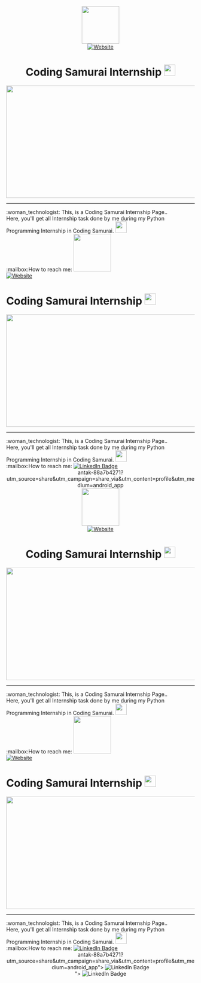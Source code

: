 <div id="header" align="center">
  <a href="https://docs.google.com/forms/d/e/1FAIpQLSdVDbImXuGanoZnoFKnXPjiuuglAgRzB0tkNkC-SToD0TK9CQ/viewform?pli=1">
  <img src="https://encrypted-tbn0.gstatic.com/images?q=tbn:ANd9GcSgHYlmADHOTxRI2SJhlZzZddTYPU71dh0y4Bdcool58r7_2N_TcdOJktnY&s=10" width="100"/>
  </a><br>
    <a href="https://ayssh.netlify.app">
      <img src="https://img.shields.io/badge/Website-blue?logo=dependabot" alt="Website"/>
  </a><br>
        <img src="https://komarev.com/ghpvc/?username=aysh01&style=flat-square&color=blue" alt=""/>
<h1>
  Coding Samurai Internship
  <img src="https://media.giphy.com/media/hvRJCLFzcasrR4ia7z/giphy.gif" width="30px"/>
</h1>
    <div align="center">
  <img src="https://media.giphy.com/media/3oKIPEqDGUULpEU0aQ/giphy.gif" width="600" height="300"/><br>
      <hr>
      <div align="left">
:woman_technologist: This, is a Coding Samurai Internship Page..<br>
      Here, you'll get all Internship task done by me during my Python Programming Internship in Coding Samurai. <img src="https://media.giphy.com/media/WUlplcMpOCEmTGBtBW/giphy.gif" width="30"><br>
:mailbox:How to reach me: <a href="https://www.linkedin.com/in/aayush-k<div id="header" align="center">
  <a href="https://docs.google.com/forms/d/e/1FAIpQLSdVDbImXuGanoZnoFKnXPjiuuglAgRzB0tkNkC-SToD0TK9CQ/viewform?pli=1">
  <img src="https://encrypted-tbn0.gstatic.com/images?q=tbn:ANd9GcSgHYlmADHOTxRI2SJhlZzZddTYPU71dh0y4Bdcool58r7_2N_TcdOJktnY&s=10" width="100"/>
  </a><br>
    <a href="https://ayssh.netlify.app">
      <img src="https://img.shields.io/badge/Website-blue?logo=dependabot" alt="Website"/>
  </a><br>
        <img src="https://komarev.com/ghpvc/?username=aysh01&style=flat-square&color=blue" alt=""/>
<h1>
  Coding Samurai Internship
  <img src="https://media.giphy.com/media/hvRJCLFzcasrR4ia7z/giphy.gif" width="30px"/>
</h1>
    <div align="center">
  <img src="https://media.giphy.com/media/3oKIPEqDGUULpEU0aQ/giphy.gif" width="600" height="300"/><br>
      <hr>
      <div align="left">
:woman_technologist: This, is a Coding Samurai Internship Page..<br>
      Here, you'll get all Internship task done by me during my Python Programming Internship in Coding Samurai. <img src="https://media.giphy.com/media/WUlplcMpOCEmTGBtBW/giphy.gif" width="30"><br>
:mailbox:How to reach me: <a href="https://www.linkedin.com/in/aayush-kantak-88a7b4271?utm_source=share&utm_campaign=share_via&utm_content=profile&utm_medium=android_app">
    <img src="https://img.shields.io/badge/LinkedIn-blue?style=for-the-badge&logo=linkedin&logoColor=white" alt="LinkedIn Badge"/>
  </a><br>
      </div>
</div>
</div>
antak-88a7b4271?utm_source=share&utm_campaign=share_via&utm_content=profile&utm_medium=android_app<div id="header" align="center">
  <a href="https://docs.google.com/forms/d/e/1FAIpQLSdVDbImXuGanoZnoFKnXPjiuuglAgRzB0tkNkC-SToD0TK9CQ/viewform?pli=1">
  <img src="https://encrypted-tbn0.gstatic.com/images?q=tbn:ANd9GcSgHYlmADHOTxRI2SJhlZzZddTYPU71dh0y4Bdcool58r7_2N_TcdOJktnY&s=10" width="100"/>
  </a><br>
    <a href="https://ayssh.netlify.app">
      <img src="https://img.shields.io/badge/Website-blue?logo=dependabot" alt="Website"/>
  </a><br>
        <img src="https://komarev.com/ghpvc/?username=aysh01&style=flat-square&color=blue" alt=""/>
<h1>
  Coding Samurai Internship
  <img src="https://media.giphy.com/media/hvRJCLFzcasrR4ia7z/giphy.gif" width="30px"/>
</h1>
    <div align="center">
  <img src="https://media.giphy.com/media/3oKIPEqDGUULpEU0aQ/giphy.gif" width="600" height="300"/><br>
      <hr>
      <div align="left">
:woman_technologist: This, is a Coding Samurai Internship Page..<br>
      Here, you'll get all Internship task done by me during my Python Programming Internship in Coding Samurai. <img src="https://media.giphy.com/media/WUlplcMpOCEmTGBtBW/giphy.gif" width="30"><br>
:mailbox:How to reach me: <a href="https://www.linkedin.com/in/aayush-k<div id="header" align="center">
  <a href="https://docs.google.com/forms/d/e/1FAIpQLSdVDbImXuGanoZnoFKnXPjiuuglAgRzB0tkNkC-SToD0TK9CQ/viewform?pli=1">
  <img src="https://encrypted-tbn0.gstatic.com/images?q=tbn:ANd9GcSgHYlmADHOTxRI2SJhlZzZddTYPU71dh0y4Bdcool58r7_2N_TcdOJktnY&s=10" width="100"/>
  </a><br>
    <a href="https://ayssh.netlify.app">
      <img src="https://img.shields.io/badge/Website-blue?logo=dependabot" alt="Website"/>
  </a><br>
        <img src="https://komarev.com/ghpvc/?username=aysh01&style=flat-square&color=blue" alt=""/>
<h1>
  Coding Samurai Internship
  <img src="https://media.giphy.com/media/hvRJCLFzcasrR4ia7z/giphy.gif" width="30px"/>
</h1>
    <div align="center">
  <img src="https://media.giphy.com/media/3oKIPEqDGUULpEU0aQ/giphy.gif" width="600" height="300"/><br>
      <hr>
      <div align="left">
:woman_technologist: This, is a Coding Samurai Internship Page..<br>
      Here, you'll get all Internship task done by me during my Python Programming Internship in Coding Samurai. <img src="https://media.giphy.com/media/WUlplcMpOCEmTGBtBW/giphy.gif" width="30"><br>
:mailbox:How to reach me: <a href="https://www.linkedin.com/in/aayush-kantak-88a7b4271?utm_source=share&utm_campaign=share_via&utm_content=profile&utm_medium=android_app">
    <img src="https://img.shields.io/badge/LinkedIn-blue?style=for-the-badge&logo=linkedin&logoColor=white" alt="LinkedIn Badge"/>
  </a><br>
      </div>
</div>
</div>
antak-88a7b4271?utm_source=share&utm_campaign=share_via&utm_content=profile&utm_medium=android_app">
    <img src="https://img.shields.io/badge/LinkedIn-blue?style=for-the-badge&logo=linkedin&logoColor=white" alt="LinkedIn Badge"/>
  </a><br>
      </div>
</div>
</div>
">
    <img src="https://img.shields.io/badge/LinkedIn-blue?style=for-the-badge&logo=linkedin&logoColor=white" alt="LinkedIn Badge"/>
  </a><br>
      </div>
</div>
</div>
